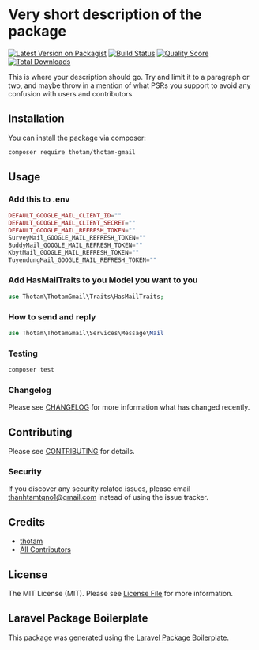 # Very short description of the package

[![Latest Version on Packagist](https://img.shields.io/packagist/v/thotam/thotam-gmail.svg?style=flat-square)](https://packagist.org/packages/thotam/thotam-gmail)
[![Build Status](https://img.shields.io/travis/thotam/thotam-gmail/master.svg?style=flat-square)](https://travis-ci.org/thotam/thotam-gmail)
[![Quality Score](https://img.shields.io/scrutinizer/g/thotam/thotam-gmail.svg?style=flat-square)](https://scrutinizer-ci.com/g/thotam/thotam-gmail)
[![Total Downloads](https://img.shields.io/packagist/dt/thotam/thotam-gmail.svg?style=flat-square)](https://packagist.org/packages/thotam/thotam-gmail)

This is where your description should go. Try and limit it to a paragraph or two, and maybe throw in a mention of what PSRs you support to avoid any confusion with users and contributors.

## Installation

You can install the package via composer:

```bash
composer require thotam/thotam-gmail
```

## Usage

### Add this to .env

```php
DEFAULT_GOOGLE_MAIL_CLIENT_ID=""
DEFAULT_GOOGLE_MAIL_CLIENT_SECRET=""
DEFAULT_GOOGLE_MAIL_REFRESH_TOKEN=""
SurveyMail_GOOGLE_MAIL_REFRESH_TOKEN=""
BuddyMail_GOOGLE_MAIL_REFRESH_TOKEN=""
KbytMail_GOOGLE_MAIL_REFRESH_TOKEN=""
TuyendungMail_GOOGLE_MAIL_REFRESH_TOKEN=""
```

### Add HasMailTraits to you Model you want to you

```php
use Thotam\ThotamGmail\Traits\HasMailTraits;
```

### How to send and reply

```php
use Thotam\ThotamGmail\Services\Message\Mail
```

### Testing

```bash
composer test
```

### Changelog

Please see [CHANGELOG](CHANGELOG.md) for more information what has changed recently.

## Contributing

Please see [CONTRIBUTING](CONTRIBUTING.md) for details.

### Security

If you discover any security related issues, please email thanhtamtqno1@gmail.com instead of using the issue tracker.

## Credits

-   [thotam](https://github.com/thotam)
-   [All Contributors](../../contributors)

## License

The MIT License (MIT). Please see [License File](LICENSE.md) for more information.

## Laravel Package Boilerplate

This package was generated using the [Laravel Package Boilerplate](https://laravelpackageboilerplate.com).
